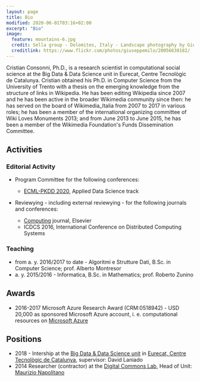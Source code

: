 ```yaml
---
layout: page
title: Bio
modified: 2020-06-01T03:16+02:00
excerpt: "Bio"
image:
  feature: mountains-6.jpg
  credit: Sella group - Dolomites, Italy - Landscape photography by Giuseppe Milo (CC-BY 2.0)
  creditlink: https://www.flickr.com/photos/giuseppemilo/20056638182/
---
```


Cristian Consonni, Ph.D., is a research scientist in computational social
science at the Big Data & Data Science unit in Eurecat, Centre Tecnològic de
Catalunya. Cristian obtained his Ph.D. in Computer Science from the University
of Trento with a thesis on the emerging knowledge from the structure of links
in Wikipedia. He has been editing Wikipedia since 2007 and he has been active
in the broader Wikimedia community since then: he has served on the board of
Wikimedia_Italia from 2007 to 2017 in various roles; he has been a member of
the international organizing committee of Wiki Loves Monuments 2013; and from
June 2013 to June 2015, he has been a member of the Wikimedia Foundation's
Funds Dissemination Committee.

## Activities

### Editorial Activity

* Program Committee for the following conferences:
  * [ECML-PKDD 2020][ecml2020], Applied Data Science track

* Reviewying - including external reviewying - for the following journals
  and conferences:
  * [Computing][COMP] journal, Elsevier
  * ICDCS 2016, International Conference on Distributed Computing Systems

### Teaching

* from a. y. 2016/2017 to date - Algoritmi e Strutture Dati, B.Sc. in Computer Science;
  prof. Alberto Montresor
* a. y. 2015/2016 - Informatica, B.Sc. in Mathematics;
  prof. Roberto Zunino

## Awards

* 2016-2017 Microsoft Azure Research Award (CRM:0518942) - USD 20,000 as
  sponsored Microsoft Azure account, i. e. computational resources on
  [Microsoft Azure][azure]

## Positions

* 2018 - Intership at the [Big Data & Data Science unit][bigdata] in
  [Eurecat, Centre Tecnològic de Catalunya][eurecat], supervisor: David Laniado
* 2014 Researcher (contractor) at the [Digital Commons Lab][dcl],
  Head of Unit: [Maurizio Napolitano][napo]

[ecml2020]: https://ecmlpkdd2020.net/organisation/programcommittee/
[COMP]: https://www.springer.com/journal/607
[azure]: https://azure.microsoft.com/
[bigdata]: https://eurecat.org/en/field-of-knowledge/big-data-data-science/
[eurecat]: https://eurecat.org/
[dcl]: https://digitalcommonslab.fbk.eu/
[napo]: https://digitalcommonslab.fbk.eu/people/profile/napolita
